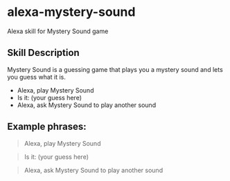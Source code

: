 # alexa-mystery-sound
Alexa skill for Mystery Sound game

## Skill Description

Mystery Sound is a guessing game that plays you a mystery sound and lets you guess what it is. 

* Alexa, play Mystery Sound
* Is it: (your guess here)
* Alexa, ask Mystery Sound to play another sound

## Example phrases:

> Alexa, play Mystery Sound

> Is it: (your guess here)

> Alexa, ask Mystery Sound to play another sound

